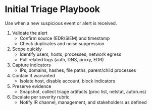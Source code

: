 # Initial Triage Playbook

Use when a new suspicious event or alert is received.

1. Validate the alert
   - Confirm source (EDR/SIEM) and timestamp
   - Check duplicates and noise suppression
2. Scope quickly
   - Identify users, hosts, processes, network egress
   - Pull related logs (auth, DNS, proxy, EDR)
3. Capture indicators
   - IPs, domains, hashes, file paths, parent/child processes
4. Contain if warranted
   - Isolate host, disable account, block indicators
5. Preserve evidence
   - Snapshot, collect triage artifacts (proc list, netstat, autoruns)
6. Escalate per severity rubric
   - Notify IR channel, management, and stakeholders as defined
